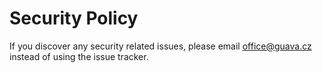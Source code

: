 # Security Policy

If you discover any security related issues, please email office@guava.cz instead of using the issue tracker.
